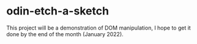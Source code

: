 # odin-etch-a-sketch

This project will be a demonstration of DOM manipulation, I hope to get it done by the end of the month (January 2022). 
